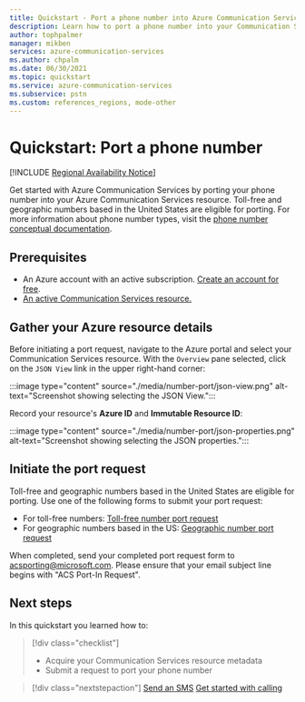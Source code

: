```yaml
---
title: Quickstart - Port a phone number into Azure Communication Services
description: Learn how to port a phone number into your Communication Services resource
author: tophpalmer
manager: mikben
services: azure-communication-services
ms.author: chpalm
ms.date: 06/30/2021
ms.topic: quickstart
ms.service: azure-communication-services
ms.subservice: pstn
ms.custom: references_regions, mode-other
---
```

# Quickstart: Port a phone number

[!INCLUDE [Regional Availability Notice](../../includes/regional-availability-include.md)]

Get started with Azure Communication Services by porting your phone number into your Azure Communication Services resource. Toll-free and geographic numbers based in the United States are eligible for porting. For more information about phone number types, visit the [phone number conceptual documentation](../../concepts/telephony/plan-solution.md).

## Prerequisites

- An Azure account with an active subscription. [Create an account for free](https://azure.microsoft.com/free/?WT.mc_id=A261C142F).
- [An active Communication Services resource.](../create-communication-resource.md)

## Gather your Azure resource details

Before initiating a port request, navigate to the Azure portal and select your Communication Services resource. With the `Overview` pane selected, click on the `JSON View` link in the upper right-hand corner:

:::image type="content" source="./media/number-port/json-view.png" alt-text="Screenshot showing selecting the JSON View.":::

Record your resource's **Azure ID** and **Immutable Resource ID**:

:::image type="content" source="./media/number-port/json-properties.png" alt-text="Screenshot showing selecting the JSON properties.":::

## Initiate the port request

Toll-free and geographic numbers based in the United States are eligible for porting. Use one of the following forms to submit your port request:

- For toll-free numbers: [Toll-free number port request](https://aka.ms/acs-port-form-tollfree)
- For geographic numbers based in the US: [Geographic number port request](https://aka.ms/acs-port-form-geographic)

When completed, send your completed port request form to acsporting@microsoft.com. Please ensure that your email subject line begins with "ACS Port-In Request".

## Next steps

In this quickstart you learned how to:

> [!div class="checklist"]
> * Acquire your Communication Services resource metadata
> * Submit a request to port your phone number

> [!div class="nextstepaction"]
> [Send an SMS](../sms/send.md)
> [Get started with calling](../voice-video-calling/getting-started-with-calling.md)
